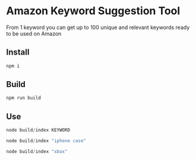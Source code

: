 # Amazon Keyword Suggestion Tool

From 1 keyword you can get up to 100 unique and relevant keywords ready to be used on Amazon

## Install
```javascript
npm i
```

## Build
```javascript
npm run build
```
## Use
```javascript
node build/index KEYWORD
```
```javascript
node build/index "iphone case"
```
```javascript
node build/index "xbox"
